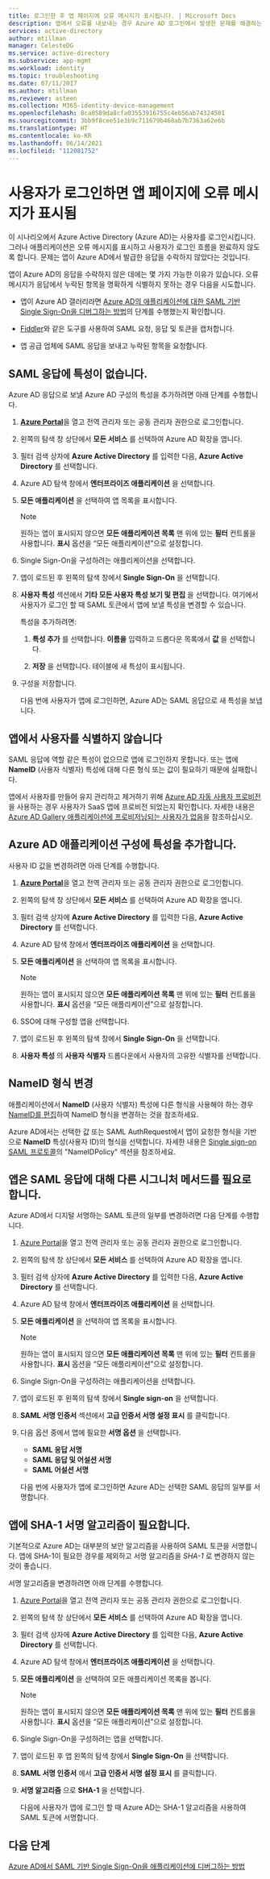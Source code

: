 ```yaml
---
title: 로그인한 후 앱 페이지에 오류 메시지가 표시됩니다. | Microsoft Docs
description: 앱에서 오류를 내보내는 경우 Azure AD 로그인에서 발생한 문제를 해결하는 방법
services: active-directory
author: mtillman
manager: CelesteDG
ms.service: active-directory
ms.subservice: app-mgmt
ms.workload: identity
ms.topic: troubleshooting
ms.date: 07/11/2017
ms.author: mtillman
ms.reviewer: asteen
ms.collection: M365-identity-device-management
ms.openlocfilehash: 8ca0589da8cfa03553916755c4eb56ab74324501
ms.sourcegitcommit: 3bb9f8cee51e3b9c711679b460ab7b7363a62e6b
ms.translationtype: HT
ms.contentlocale: ko-KR
ms.lasthandoff: 06/14/2021
ms.locfileid: "112081752"
---
```

# <a name="an-app-page-shows-an-error-message-after-the-user-signs-in"></a>사용자가 로그인하면 앱 페이지에 오류 메시지가 표시됨

이 시나리오에서 Azure Active Directory (Azure AD)는 사용자를 로그인시킵니다. 그러나 애플리케이션은 오류 메시지를 표시하고 사용자가 로그인 흐름을 완료하지 않도록 합니다. 문제는 앱이 Azure AD에서 발급한 응답을 수락하지 않았다는 것입니다.

앱이 Azure AD의 응답을 수락하지 않은 데에는 몇 가지 가능한 이유가 있습니다. 오류 메시지가 응답에서 누락된 항목을 명확하게 식별하지 못하는 경우 다음을 시도합니다.

-   앱이 Azure AD 갤러리라면 [Azure AD의 애플리케이션에 대한 SAML 기반 Single Sign-On을 디버그하는 방법](./debug-saml-sso-issues.md)의 단계를 수행했는지 확인합니다.

-   [Fiddler](https://www.telerik.com/fiddler)와 같은 도구를 사용하여 SAML 요청, 응답 및 토큰을 캡처합니다.

-   앱 공급 업체에 SAML 응답을 보내고 누락된 항목을 요청합니다.

## <a name="attributes-are-missing-from-the-saml-response"></a>SAML 응답에 특성이 없습니다.

Azure AD 응답으로 보낼 Azure AD 구성의 특성을 추가하려면 아래 단계를 수행합니다.

1. [**Azure Portal**](https://portal.azure.com/)을 열고 전역 관리자 또는 공동 관리자 권한으로 로그인합니다.

2. 왼쪽의 탐색 창 상단에서 **모든 서비스** 를 선택하여 Azure AD 확장을 엽니다.

3. 필터 검색 상자에 **Azure Active Directory** 를 입력한 다음, **Azure Active Directory** 를 선택합니다.

4. Azure AD 탐색 창에서 **엔터프라이즈 애플리케이션** 을 선택합니다.

5. **모든 애플리케이션** 을 선택하여 앱 목록을 표시합니다.

   > [!NOTE]
   > 원하는 앱이 표시되지 않으면 **모든 애플리케이션 목록** 맨 위에 있는 **필터** 컨트롤을 사용합니다. **표시** 옵션을 “모든 애플리케이션”으로 설정합니다.

6. Single Sign-On을 구성하려는 애플리케이션을 선택합니다.

7. 앱이 로드된 후 왼쪽의 탐색 창에서 **Single Sign-On** 을 선택합니다.

8. **사용자 특성** 섹션에서 **기타 모든 사용자 특성 보기 및 편집** 을 선택합니다. 여기에서 사용자가 로그인 할 때 SAML 토큰에서 앱에 보낼 특성을 변경할 수 있습니다.

   특성을 추가하려면:

   1. **특성 추가** 를 선택합니다. **이름을** 입력하고 드롭다운 목록에서 **값** 을 선택합니다.

   1.  **저장** 을 선택합니다. 테이블에 새 특성이 표시됩니다.

9. 구성을 저장합니다.

   다음 번에 사용자가 앱에 로그인하면, Azure AD는 SAML 응답으로 새 특성을 보냅니다.

## <a name="the-app-doesnt-identify-the-user"></a>앱에서 사용자를 식별하지 않습니다

SAML 응답에 역할 같은 특성이 없으므로 앱에 로그인하지 못합니다. 또는 앱에 **NameID** (사용자 식별자) 특성에 대해 다른 형식 또는 값이 필요하기 때문에 실패합니다.

앱에서 사용자를 만들어 유지 관리하고 제거하기 위해 [Azure AD 자동 사용자 프로비전](../app-provisioning/user-provisioning.md)을 사용하는 경우 사용자가 SaaS 앱에 프로비전 되었는지 확인합니다. 자세한 내용은 [Azure AD Gallery 애플리케이션에 프로비저닝되는 사용자가 없음](../app-provisioning/application-provisioning-config-problem-no-users-provisioned.md)을 참조하십시오.

## <a name="add-an-attribute-to-the-azure-ad-app-configuration"></a>Azure AD 애플리케이션 구성에 특성을 추가합니다.

사용자 ID 값을 변경하려면 아래 단계를 수행합니다.

1. [**Azure Portal**](https://portal.azure.com/)을 열고 전역 관리자 또는 공동 관리자 권한으로 로그인합니다.

2. 왼쪽의 탐색 창 상단에서 **모든 서비스** 를 선택하여 Azure AD 확장을 엽니다.

3. 필터 검색 상자에 **Azure Active Directory** 를 입력한 다음, **Azure Active Directory** 를 선택합니다.

4. Azure AD 탐색 창에서 **엔터프라이즈 애플리케이션** 을 선택합니다.

5. **모든 애플리케이션** 을 선택하여 앱 목록을 표시합니다.

   > [!NOTE]
   > 원하는 앱이 표시되지 않으면 **모든 애플리케이션 목록** 맨 위에 있는 **필터** 컨트롤을 사용합니다. **표시** 옵션을 “모든 애플리케이션”으로 설정합니다.

6. SSO에 대해 구성할 앱을 선택합니다.

7. 앱이 로드된 후 왼쪽의 탐색 창에서 **Single Sign-On** 을 선택합니다.

8. **사용자 특성** 의 **사용자 식별자** 드롭다운에서 사용자의 고유한 식별자를 선택합니다.

## <a name="change-the-nameid-format"></a>NameID 형식 변경

애플리케이션에서 **NameID** (사용자 식별자) 특성에 다른 형식을 사용해야 하는 경우 [NameID를 편집](../develop/active-directory-saml-claims-customization.md#editing-nameid)하여 NameID 형식을 변경하는 것을 참조하세요.

Azure AD에서는 선택한 값 또는 SAML AuthRequest에서 앱이 요청한 형식을 기반으로 **NameID** 특성(사용자 ID)의 형식을 선택합니다. 자세한 내용은 [Single sign-on SAML 프로토콜](../develop/single-sign-on-saml-protocol.md#nameidpolicy)의 "NameIDPolicy" 섹션을 참조하세요.

## <a name="the-app-expects-a-different-signature-method-for-the-saml-response"></a>앱은 SAML 응답에 대해 다른 시그니처 메서드를 필요로 합니다.

Azure AD에서 디지털 서명하는 SAML 토큰의 일부를 변경하려면 다음 단계를 수행합니다.

1. [Azure Portal](https://portal.azure.com/)을 열고 전역 관리자 또는 공동 관리자 권한으로 로그인합니다.

2. 왼쪽의 탐색 창 상단에서 **모든 서비스** 를 선택하여 Azure AD 확장을 엽니다.

3. 필터 검색 상자에 **Azure Active Directory** 를 입력한 다음, **Azure Active Directory** 를 선택합니다.

4. Azure AD 탐색 창에서 **엔터프라이즈 애플리케이션** 을 선택합니다.

5. **모든 애플리케이션** 을 선택하여 앱 목록을 표시합니다.

   > [!NOTE]
   > 원하는 앱이 표시되지 않으면 **모든 애플리케이션 목록** 맨 위에 있는 **필터** 컨트롤을 사용합니다. **표시** 옵션을 “모든 애플리케이션”으로 설정합니다.

6. Single Sign-On을 구성하려는 애플리케이션을 선택합니다.

7. 앱이 로드된 후 왼쪽의 탐색 창에서 **Single sign-on** 을 선택합니다.

8. **SAML 서명 인증서** 섹션에서 **고급 인증서 서명 설정 표시** 를 클릭합니다.

9. 다음 옵션 중에서 앱에 필요한 **서명 옵션** 을 선택합니다.

   * **SAML 응답 서명**
   * **SAML 응답 및 어설션 서명**
   * **SAML 어설션 서명**

   다음 번에 사용자가 앱에 로그인하면 Azure AD는 선택한 SAML 응답의 일부를 서명합니다.

## <a name="the-app-expects-the-sha-1-signing-algorithm"></a>앱에 SHA-1 서명 알고리즘이 필요합니다.

기본적으로 Azure AD는 대부분의 보안 알고리즘을 사용하여 SAML 토큰을 서명합니다. 앱에 SHA-1이 필요한 경우를 제외하고 서명 알고리즘을 *SHA-1* 로 변경하지 않는 것이 좋습니다.

서명 알고리즘을 변경하려면 아래 단계를 수행합니다.

1. [Azure Portal](https://portal.azure.com/)을 열고 전역 관리자 또는 공동 관리자 권한으로 로그인합니다.

2. 왼쪽의 탐색 창 상단에서 **모든 서비스** 를 선택하여 Azure AD 확장을 엽니다.

3. 필터 검색 상자에 **Azure Active Directory** 를 입력한 다음, **Azure Active Directory** 를 선택합니다.

4. Azure AD 탐색 창에서 **엔터프라이즈 애플리케이션** 을 선택합니다.

5. **모든 애플리케이션** 을 선택하여 모든 애플리케이션 목록을 봅니다.

   > [!NOTE]
   > 원하는 앱이 표시되지 않으면 **모든 애플리케이션 목록** 맨 위에 있는 **필터** 컨트롤을 사용합니다. **표시** 옵션을 “모든 애플리케이션”으로 설정합니다.

6. Single Sign-On을 구성하려는 앱을 선택합니다.

7. 앱이 로드된 후 앱 왼쪽의 탐색 창에서 **Single Sign-On** 을 선택합니다.

8. **SAML 서명 인증서** 에서 **고급 인증서 서명 설정 표시** 를 클릭합니다.

9. **서명 알고리즘** 으로 **SHA-1** 을 선택합니다.

   다음에 사용자가 앱에 로그인 할 때 Azure AD는 SHA-1 알고리즘을 사용하여 SAML 토큰에 서명합니다.

## <a name="next-steps"></a>다음 단계
[Azure AD에서 SAML 기반 Single Sign-On을 애플리케이션에 디버그하는 방법](./debug-saml-sso-issues.md)
